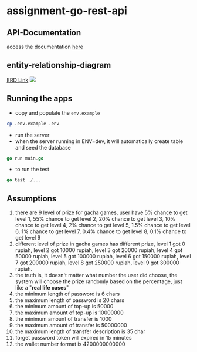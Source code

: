 # assignment-go-rest-api

## API-Documentation
access the documentation [here](https://documenter.getpostman.com/view/16000432/2s9YJhwKdt)

## entity-relationship-diagram
<a href="https://drive.google.com/file/d/1mr5Td9mu9GFAAel0iq4SbQ9U4x4i9QOC/view?usp=sharing" >ERD Link</a>
<img src="https://drive.google.com/file/d/1mr5Td9mu9GFAAel0iq4SbQ9U4x4i9QOC/view?usp=sharing">


## Running the apps
- copy and populate the `env.example`
```bash
cp .env.example .env
```
- run the server
- when the server running in ENV=dev, it will automatically create table and seed the database
```go
go run main.go
```
- to run the test
```go
go test ./...
```
## Assumptions
1. there are 9 level of prize for gacha games, user have 5% chance to get level 1, 55% chance to get level 2, 20% chance to get level 3, 10% chance to get level 4, 2% chance to get level 5, 1.5% chance to get level 6, 1% chance to get level 7, 0.4% chance to get level 8, 0.1% chance to get level 9
2. different level of prize in gacha games has different prize, level 1 got 0 rupiah, level 2 got 10000 rupiah, level 3 got 20000 rupiah, level 4 got 50000 rupiah, level 5 got 100000 rupiah, level 6 got 150000 rupiah, level 7 got 200000 rupiah, level 8 got 250000 rupiah, level 9 got 300000 rupiah.
3. the truth is, it doesn't matter what number the user did choose, the system will choose the prize randomly based on the percentage, just like a "<b>real life cases</b>"
4. the minimum length of password is 6 chars
5. the maximum length of password is 20 chars
6. the minimum amount of top-up is 50000
7. the maximum amount of top-up is 10000000
8. the minimum amount of transfer is 1000
9. the maximum amount of transfer is 50000000
10. the maximum length of transfer description is 35 char
11. forget password token will expired in 15 minutes
12. the wallet number format is 4200000000000